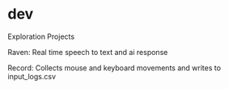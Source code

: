 # dev

Exploration Projects

Raven: Real time speech to text and ai response

Record: Collects mouse and keyboard movements and writes to input_logs.csv

